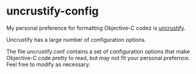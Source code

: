 uncrustify-config
===========

My personal preference for formatting Objective-C codez is [uncrustify](http://uncrustify.sourceforge.net/).

Uncrustify has a large number of configuration options.

The file uncrustify.conf contains a set of configuration options that make Objective-C code pretty to read, but may not fit your personal prefernce. Feel free to modify as necessary.